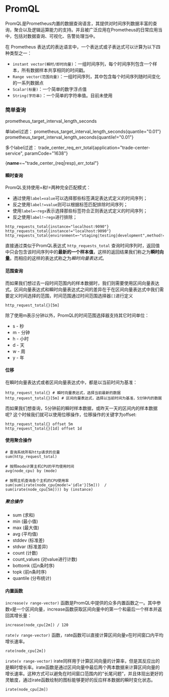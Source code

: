 # PromQL

PromQL是Prometheus内置的数据查询语言，其提供对时间序列数据丰富的查询，聚合以及逻辑运算能力的支持。并且被广泛应用在Prometheus的日常应用当中，包括对数据查询、可视化、告警处理当中。

在 Prometheus 表达式的表达语言中，一个表达式或子表达式可以计算为以下四种类型之一：
+ `instant vector(瞬时/即时向量)`：一组时间序列，每个时间序列包含一个样本，所有数据样本共享相同的时间戳。
+ `Range vector(范围向量)`：一组时间序列，其中包含每个时间序列随时间变化的一系列数据点
+ `Scalar(标量)`：一个简单的数字浮点值
+ `String(字符串)`：一个简单的字符串值。目前未使用

### 简单查询
prometheus_target_interval_length_seconds

单label过滤： 
	prometheus_target_interval_length_seconds{quantile="0.01"}
	prometheus_target_interval_length_seconds{quantile!="0.01"}

多个label过滤：
trade_center_req_err_total{application="trade-center-service", paramCode="1638"}


{__name__=~"trade_center_(req|resp)_err_total"}

#### 瞬时查询
PromQL支持使用=和!=两种完全匹配模式：
+ 通过使用`label=value`可以选择那些标签满足表达式定义的时间序列；
+ 反之使用`label!=value`则可以根据标签匹配排除时间序列；
+ 使用`label=~regx`表示选择那些标签符合正则表达式定义的时间序列；
+ 反之使用`label!~regx`进行排除；

```
http_requests_total{instance="localhost:9090"}
http_requests_total{instance!="localhost:9090"}
http_requests_total{environment=~"staging|testing|development",method!="GET"}
```
直接通过类似于PromQL表达式 `http_requests_total` 查询时间序列时，返回值中只会包含该时间序列中的**最新的一个样本值**，这样的返回结果我们称之为**瞬时向量**。而相应的这样的表达式称之为*瞬时向量表达式*。

#### 范围查询
而如果我们想过去一段时间范围内的样本数据时，我们则需要使用区间向量表达式。区间向量表达式和瞬时向量表达式之间的差异在于在区间向量表达式中我们需要定义时间选择的范围，时间范围通过时间范围选择器`[]`进行定义
```
http_request_total{}[5m]
```
除了使用m表示分钟以外，PromQL的时间范围选择器支持其它时间单位：
+ s - 秒
+ m - 分钟
+ h - 小时
+ d - 天
+ w - 周
+ y - 年

#### 位移
在瞬时向量表达式或者区间向量表达式中，都是以当前时间为基准：
```
http_request_total{} # 瞬时向量表达式，选择当前最新的数据
http_request_total{}[5m] # 区间向量表达式，选择以当前时间为基准，5分钟内的数据
```
而如果我们想查询，5分钟前的瞬时样本数据，或昨天一天的区间内的样本数据呢? 这个时候我们就可以使用位移操作，位移操作的关键字为offset:
```
http_request_total{} offset 5m
http_request_total{}[1d] offset 1d
```

#### 使用聚合操作
```
# 查询系统所有http请求的总量
sum(http_request_total)

# 按照mode计算主机CPU的平均使用时间
avg(node_cpu) by (mode)

# 按照主机查询各个主机的CPU使用率
sum(sum(irate(node_cpu{mode!='idle'}[5m]))  / sum(irate(node_cpu[5m]))) by (instance)
```

##### 聚合操作
+ sum (求和)
+ min (最小值)
+ max (最大值)
+ avg (平均值)
+ stddev (标准差)
+ stdvar (标准差异)
+ count (计数)
+ count_values (对value进行计数)
+ bottomk (后n条时序)
+ topk (前n条时序)
+ quantile (分布统计)

#### 内置函数
`increase(v range-vector)` 函数是PromQL中提供的众多内置函数之一。其中参数v是一个区间向量，increase函数获取区间向量中的第一个和最后一个样本并返回其增长量：
```
increase(node_cpu[2m]) / 120
```

`rate(v range-vector)` 函数，rate函数可以直接计算区间向量v在时间窗口内平均增长速率。
```
rate(node_cpu[2m])
```


`irate(v range-vector)` irate同样用于计算区间向量的计算率，但是其反应出的是瞬时增长率。irate函数是通过区间向量中最后两个两本数据来计算区间向量的增长速率。这种方式可以避免在时间窗口范围内的“长尾问题”，并且体现出更好的灵敏度，通过irate函数绘制的图标能够更好的反应样本数据的瞬时变化状态。
```
irate(node_cpu[2m])
```